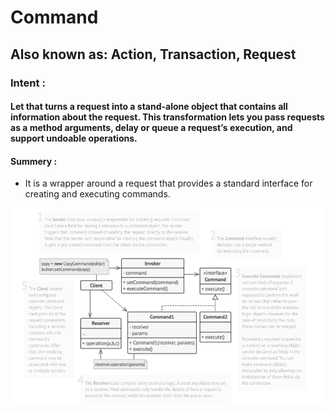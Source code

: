 # Command

## Also known as: Action, Transaction, Request

### Intent :

#### Let that turns a request into a stand-alone object that contains all information about the request. This transformation lets you pass requests as a method arguments, delay or queue a request’s execution, and support undoable operations.

#### Summery :
- It is a wrapper around a request that provides a standard interface for creating and executing commands.

![Command Diagram](./command.png "Command Diagram")
